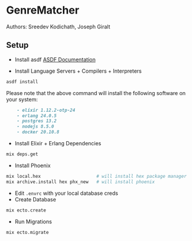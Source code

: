 # GenreMatcher

Authors: Sreedev Kodichath, Joseph Giralt

## Setup

* Install asdf
[ASDF Documentation](http://asdf-vm.com/guide/getting-started.html#_1-install-dependencies)

* Install Language Servers + Compilers + Interpreters
``` sh
asdf install
```
Please note that the above command will install the following software on your system:

``` markdown
    - elixir 1.12.2-otp-24
    - erlang 24.0.5
    - postgres 13.2
    - nodejs 8.5.0
    - docker 20.10.8
```
* Install Elixir + Erlang Dependencies

``` sh
mix deps.get
```
* Install Phoenix

``` sh
mix local.hex                     # will install hex package manager
mix archive.install hex phx_new   # will install phoenix
```

* Edit `.envrc` with your local database creds
* Create Database

``` sh
mix ecto.create
```
* Run Migrations

``` sh
mix ecto.migrate
```
